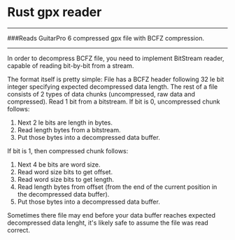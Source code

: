 Rust gpx reader
===============
****
###Reads GuitarPro 6 compressed gpx file with BCFZ compression.
****

In order to decompress BCFZ file, you need to implement BitStream reader,
capable of reading bit-by-bit from a stream.

The format itself is pretty simple:
File has a BCFZ header following 32 le bit integer specifying expected decompressed data length.
The rest of a file consists of 2 types of data chunks (uncompressed, raw data and compressed).
Read 1 bit from a bitstream.
If bit is 0, uncompressed chunk follows:

  1. Next 2 le bits are length in bytes.
  2. Read length bytes from a bitstream.
  3. Put those bytes into a decompressed data buffer.

If bit is 1, then compressed chunk follows:

  1. Next 4 be bits are word size.
  2. Read word size bits to get offset.
  3. Read word size bits to get length.
  4. Read length bytes from offset (from the end of the current position in the decompressed data buffer).
  5. Put those bytes into a decompressed data buffer.

Sometimes there file may end before your data buffer reaches expected decompressed data lenght,
it's likely safe to assume the file was read correct.